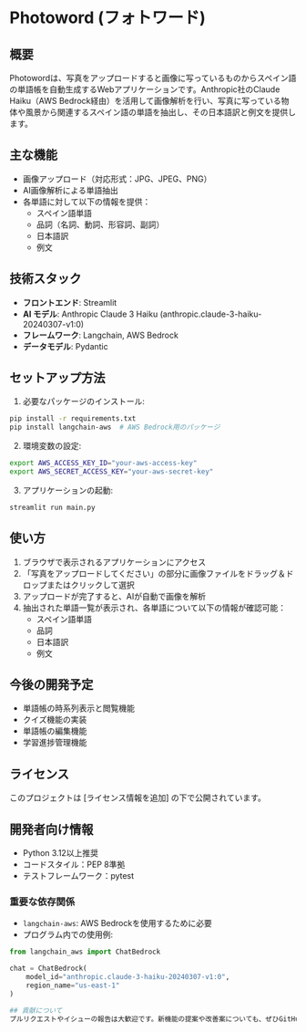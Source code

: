 # Photoword (フォトワード)

## 概要
Photowordは、写真をアップロードすると画像に写っているものからスペイン語の単語帳を自動生成するWebアプリケーションです。Anthropic社のClaude Haiku（AWS Bedrock経由）を活用して画像解析を行い、写真に写っている物体や風景から関連するスペイン語の単語を抽出し、その日本語訳と例文を提供します。

## 主な機能
- 画像アップロード（対応形式：JPG、JPEG、PNG）
- AI画像解析による単語抽出
- 各単語に対して以下の情報を提供：
  - スペイン語単語
  - 品詞（名詞、動詞、形容詞、副詞）
  - 日本語訳
  - 例文

## 技術スタック
- **フロントエンド**: Streamlit
- **AI モデル**: Anthropic Claude 3 Haiku (anthropic.claude-3-haiku-20240307-v1:0)
- **フレームワーク**: Langchain, AWS Bedrock
- **データモデル**: Pydantic

## セットアップ方法
1. 必要なパッケージのインストール:
```bash
pip install -r requirements.txt
pip install langchain-aws  # AWS Bedrock用のパッケージ
```

2. 環境変数の設定:
```bash
export AWS_ACCESS_KEY_ID="your-aws-access-key"
export AWS_SECRET_ACCESS_KEY="your-aws-secret-key"
```

3. アプリケーションの起動:
```bash
streamlit run main.py
```

## 使い方
1. ブラウザで表示されるアプリケーションにアクセス
2. 「写真をアップロードしてください」の部分に画像ファイルをドラッグ＆ドロップまたはクリックして選択
3. アップロードが完了すると、AIが自動で画像を解析
4. 抽出された単語一覧が表示され、各単語について以下の情報が確認可能：
   - スペイン語単語
   - 品詞
   - 日本語訳
   - 例文

## 今後の開発予定
- 単語帳の時系列表示と閲覧機能
- クイズ機能の実装
- 単語帳の編集機能
- 学習進捗管理機能

## ライセンス
このプロジェクトは [ライセンス情報を追加] の下で公開されています。

## 開発者向け情報
- Python 3.12以上推奨
- コードスタイル：PEP 8準拠
- テストフレームワーク：pytest

### 重要な依存関係
- `langchain-aws`: AWS Bedrockを使用するために必要
- プログラム内での使用例:
```python
from langchain_aws import ChatBedrock

chat = ChatBedrock(
    model_id="anthropic.claude-3-haiku-20240307-v1:0",
    region_name="us-east-1"
)

## 貢献について
プルリクエストやイシューの報告は大歓迎です。新機能の提案や改善案についても、ぜひGitHubのイシューでディスカッションさせていただければと思います。
